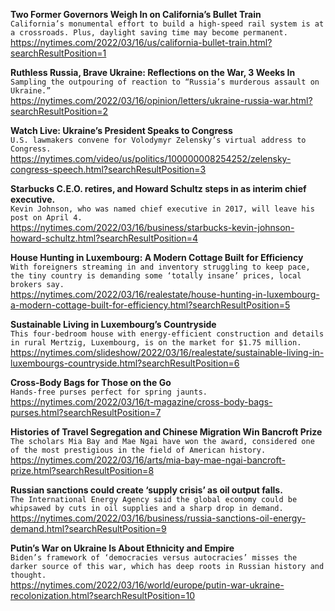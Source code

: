 **Two Former Governors Weigh In on California’s Bullet Train**\
`California’s monumental effort to build a high-speed rail system is at a crossroads. Plus, daylight saving time may become permanent.`\
https://nytimes.com/2022/03/16/us/california-bullet-train.html?searchResultPosition=1

**Ruthless Russia, Brave Ukraine: Reflections on the War, 3 Weeks In**\
`Sampling the outpouring of reaction to “Russia’s murderous assault on Ukraine.”`\
https://nytimes.com/2022/03/16/opinion/letters/ukraine-russia-war.html?searchResultPosition=2

**Watch Live: Ukraine’s President Speaks to Congress**\
`U.S. lawmakers convene for Volodymyr Zelensky’s virtual address to Congress.`\
https://nytimes.com/video/us/politics/100000008254252/zelensky-congress-speech.html?searchResultPosition=3

**Starbucks C.E.O. retires, and Howard Schultz steps in as interim chief executive.**\
`Kevin Johnson, who was named chief executive in 2017, will leave his post on April 4.`\
https://nytimes.com/2022/03/16/business/starbucks-kevin-johnson-howard-schultz.html?searchResultPosition=4

**House Hunting in Luxembourg: A Modern Cottage Built for Efficiency**\
`With foreigners streaming in and inventory struggling to keep pace, the tiny country is demanding some ‘totally insane’ prices, local brokers say.`\
https://nytimes.com/2022/03/16/realestate/house-hunting-in-luxembourg-a-modern-cottage-built-for-efficiency.html?searchResultPosition=5

**Sustainable Living in Luxembourg’s Countryside**\
`This four-bedroom house with energy-efficient construction and details in rural Mertzig, Luxembourg, is on the market for $1.75 million.`\
https://nytimes.com/slideshow/2022/03/16/realestate/sustainable-living-in-luxembourgs-countryside.html?searchResultPosition=6

**Cross-Body Bags for Those on the Go**\
`Hands-free purses perfect for spring jaunts.`\
https://nytimes.com/2022/03/16/t-magazine/cross-body-bags-purses.html?searchResultPosition=7

**Histories of Travel Segregation and Chinese Migration Win Bancroft Prize**\
`The scholars Mia Bay and Mae Ngai have won the award, considered one of the most prestigious in the field of American history.`\
https://nytimes.com/2022/03/16/arts/mia-bay-mae-ngai-bancroft-prize.html?searchResultPosition=8

**Russian sanctions could create ‘supply crisis’ as oil output falls.**\
`The International Energy Agency said the global economy could be whipsawed by cuts in oil supplies and a sharp drop in demand.`\
https://nytimes.com/2022/03/16/business/russia-sanctions-oil-energy-demand.html?searchResultPosition=9

**Putin’s War on Ukraine Is About Ethnicity and Empire**\
`Biden’s framework of ‘democracies versus autocracies’ misses the darker source of this war, which has deep roots in Russian history and thought.`\
https://nytimes.com/2022/03/16/world/europe/putin-war-ukraine-recolonization.html?searchResultPosition=10

